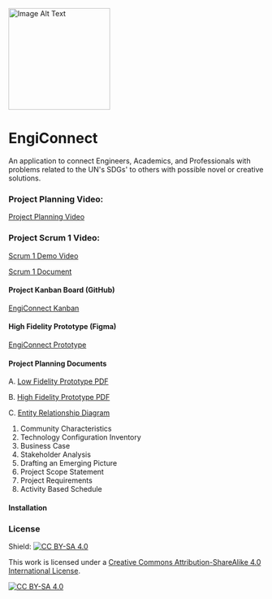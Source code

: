 <p align="left">
  <img src="https://github.com/sharoika/EngiConnect/assets/27317883/87d6fa41-76ec-4ea1-90f4-20258daf6282" width="200" height="200" alt="Image Alt Text">
</p>

# EngiConnect
An application to connect Engineers, Academics, and Professionals with problems related to the UN's SDGs' to others with possible novel or creative solutions.

### Project Planning Video:
[Project Planning Video](https://youtu.be/eihzUJq9vtk)
### Project Scrum 1 Video:
[Scrum 1 Demo Video](https://www.youtube.com/watch?time_continue=1&v=aKptyWq4gYU&embeds_referring_euri=https%3A%2F%2Fdocs.google.com%2F&embeds_referring_origin=https%3A%2F%2Fdocs.google.com&source_ve_path=Mjg2NjY&feature=emb_logo)

[Scrum 1 Document](https://github.com/sharoika/EngiConnect/blob/337dcfb4767d0528bfc717dba6bfc827e26b507a/Scrums/Scrum%201/Project%20Status%20Report.pdf)
<!---#### Project Scrum 2 Video:
#### Project Final Submission Video: --->

#### Project Kanban Board (GitHub)
[EngiConnect Kanban](https://github.com/users/sharoika/projects/1/views/2)

#### High Fidelity Prototype (Figma)
[EngiConnect Prototype](https://www.figma.com/proto/S18fQAAUFlLbFd9iSoSWCy/EngiConnect?type=design&node-id=6-78&t=3ncTEZephW6UAmal-1&scaling=scale-down&page-id=0%3A1&starting-point-node-id=6%3A120&show-proto-sidebar=1&mode=desig)

#### Project Planning Documents
A. [Low Fidelity Prototype PDF](https://github.com/sharoika/EngiConnect/blob/18ad520ce97a002a7e71b8691a122287fccddc30/Project%20Planning/PDFs/Lo-Fi%20Prototype.pdf)

B. [High Fidelity Prototype PDF](https://github.com/sharoika/EngiConnect/blob/18ad520ce97a002a7e71b8691a122287fccddc30/Project%20Planning/PDFs/Hi-Fi%20Prototype.pdf)

C. [Entity Relationship Diagram](https://github.com/sharoika/EngiConnect/blob/18ad520ce97a002a7e71b8691a122287fccddc30/Project%20Planning/PDFs/MVP%201%20Entity%20Relationship%20Diagram.png)

1. Community Characteristics
2. Technology Configuration Inventory
3. Business Case
4. Stakeholder Analysis
5. Drafting an Emerging Picture
6. Project Scope Statement
7. Project Requirements
8. Activity Based Schedule

#### Installation

### License

Shield: [![CC BY-SA 4.0][cc-by-sa-shield]][cc-by-sa]

This work is licensed under a
[Creative Commons Attribution-ShareAlike 4.0 International License][cc-by-sa].

[![CC BY-SA 4.0][cc-by-sa-image]][cc-by-sa]

[cc-by-sa]: http://creativecommons.org/licenses/by-sa/4.0/
[cc-by-sa-image]: https://licensebuttons.net/l/by-sa/4.0/88x31.png
[cc-by-sa-shield]: https://img.shields.io/badge/License-CC%20BY--SA%204.0-lightgrey.svg
